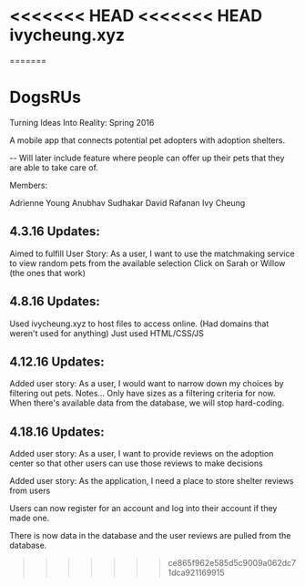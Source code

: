 <<<<<<< HEAD
<<<<<<< HEAD
ivycheung.xyz
=======
=======
# DogsRUs
Turning Ideas Into Reality: Spring 2016

A mobile app that connects potential pet adopters with adoption shelters.

-- Will later include feature where people can offer up their pets that they are able to take care of.

Members:

Adrienne Young
Anubhav Sudhakar
David Rafanan
Ivy Cheung

4.3.16 Updates:
--

Aimed to fulfill User Story: As a user, I want to use the matchmaking service to view random pets from the available selection
Click on Sarah or Willow (the ones that work)

4.8.16 Updates:
--

Used ivycheung.xyz to host files to access online. (Had domains that weren't used for anything)
Just used HTML/CSS/JS

4.12.16 Updates:
--

Added user story: As a user, I would want to narrow down my choices by filtering out pets.
Notes... Only have sizes as a filtering criteria for now. When there's available data from the database, we will stop hard-coding. 

4.18.16 Updates:
--
Added user story: As a user, I want to provide reviews on the adoption center so that other users can use those reviews to make decisions

Added user story: As the application, I need a place to store shelter reviews from users

Users can now register for an account and log into their account if they made one. 

There is now data in the database and the user reviews are pulled from the database.


>>>>>>> ce865f962e585d5c9009a062dc71dca921169915
